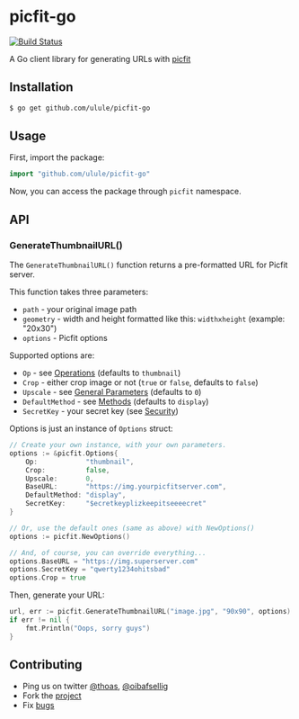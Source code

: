 # picfit-go

[![Build Status](https://travis-ci.org/ulule/picfit-go.svg)](https://travis-ci.org/ulule/picfit-go)

A Go client library for generating URLs with [picfit](https://github.com/thoas/picfit)

## Installation

```bash
$ go get github.com/ulule/picfit-go
```

## Usage

First, import the package:

```go
import "github.com/ulule/picfit-go"
```

Now, you can access the package through `picfit` namespace.

## API

### GenerateThumbnailURL()

The `GenerateThumbnailURL()` function returns a pre-formatted URL for Picfit server.

This function takes three parameters:

* `path` - your original image path
* `geometry` - width and height formatted like this: `widthxheight` (example: "20x30")
* `options` - Picfit options

Supported options are:

* `Op` - see [Operations](https://github.com/thoas/picfit#operations) (defaults to `thumbnail`)
* `Crop` - either crop image or not (`true` or `false`, defaults to `false`)
* `Upscale` - see [General Parameters](https://github.com/thoas/picfit#general-parameters) (defaults to `0`)
* `DefaultMethod` - see [Methods](https://github.com/thoas/picfit#methods) (defaults to `display`)
* `SecretKey` - your secret key (see [Security](https://github.com/thoas/picfit#security))

Options is just an instance of `Options` struct:

```go
// Create your own instance, with your own parameters.
options := &picfit.Options{
	Op:            "thumbnail",
	Crop:          false,
	Upscale:       0,
	BaseURL:       "https://img.yourpicfitserver.com",
	DefaultMethod: "display",
	SecretKey:     "$ecretkeyplizkeepitseeeecret"
}

// Or, use the default ones (same as above) with NewOptions()
options := picfit.NewOptions()

// And, of course, you can override everything...
options.BaseURL = "https://img.superserver.com"
options.SecretKey = "qwerty1234ohitsbad"
options.Crop = true
```

Then, generate your URL:

```go
url, err := picfit.GenerateThumbnailURL("image.jpg", "90x90", options)
if err != nil {
	fmt.Println("Oops, sorry guys")
}
```

## Contributing

* Ping us on twitter [@thoas](https://twitter.com/thoas), [@oibafsellig](https://twitter.com/oibafsellig)
* Fork the [project](https://github.com/ulule/picfit-go)
* Fix [bugs](https://github.com/ulule/picfit-go/issues)
